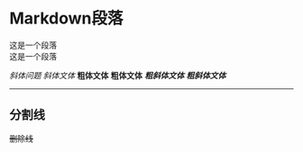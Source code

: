# Markdown段落
这是一个段落  
这是一个段落

*斜体问题* _斜体文体_ **粗体文体** __粗体文体__ ***粗斜体文体*** ___粗斜体文体___
***
分割线
---
~~删除线~~
       
